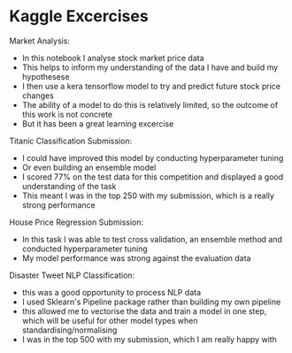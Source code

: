 # Kaggle Excercises
Market Analysis:
- In this notebook I analyse stock market price data
- This helps to inform my understanding of the data I have and build my hypothesese
- I then use a kera tensorflow model to try and predict future stock price changes
- The ability of a model to do this is relatively limited, so the outcome of this work is not concrete
- But it has been a great learning excercise 

Titanic Classification Submission:
- I could have improved this model by conducting hyperparameter tuning
- Or even building an ensemble model
- I scored 77% on the test data for this competition and displayed a good understanding of the task
- This meant I was in the top 250 with my submission, which is a really strong performance

House Price Regression Submission:
- In this task I was able to test cross validation, an ensemble method and conducted hyperparameter tuning 
- My model performance was strong against the evaluation data

Disaster Tweet NLP Classification:
- this was a good opportunity to process NLP data
- I used Sklearn's Pipeline package rather than building my own pipeline
- this allowed me to vectorise the data and train a model in one step, which will be useful for other model types when standardising/normalising
- I was in the top 500 with my submission, which I am really happy with
